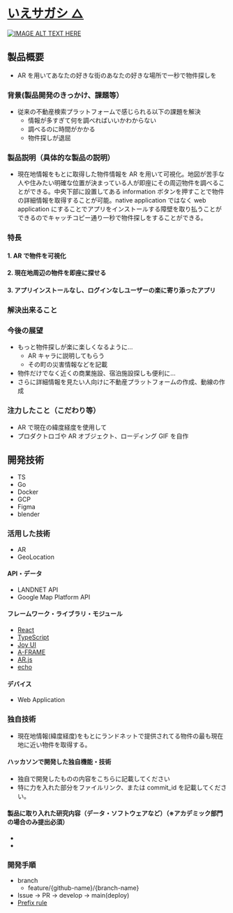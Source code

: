 # [いえサガシ △](https://naiken-quest.web.app/)

[![IMAGE ALT TEXT HERE](https://lh3.googleusercontent.com/pw/AL9nZEVFQhjwp1fD1wkoyEVvi8GolEtcVn07VxizJamRz4HG4LfVA9H0UjmD1ehLrQ7mY1MS0ZZkRAoU3-WLXbRDHgBSYKJqZYt6D8StsDXyJPQVleeLu4OERJkMHEnwz9IYikgnwXzJu9brUpVuogVxyWHp=w2000-h585-no?authuser=0)](https://naiken-quest.web.app/)

## 製品概要

- AR を用いてあなたの好きな街のあなたの好きな場所で一秒で物件探しを

### 背景(製品開発のきっかけ、課題等）

- 従来の不動産検索プラットフォームで感じられる以下の課題を解決
  - 情報が多すぎて何を調べればいいかわからない
  - 調べるのに時間がかかる
  - 物件探しが退屈

### 製品説明（具体的な製品の説明）

- 現在地情報をもとに取得した物件情報を AR を用いて可視化。地図が苦手な人や住みたい明確な位置が決まっている人が即座にその周辺物件を調べることができる。中央下部に設置してある information ボタンを押すことで物件の詳細情報を取得することが可能。native application ではなく web application にすることでアプリをインストールする障壁を取り払うことができるのでキャッチコピー通り一秒で物件探しをすることができる。

### 特長

#### 1. AR で物件を可視化

#### 2. 現在地周辺の物件を即座に探せる

#### 3. アプリインストールなし、ログインなしユーザーの楽に寄り添ったアプリ

### 解決出来ること

### 今後の展望

- もっと物件探しが楽に楽しくなるように...
  - AR キャラに説明してもらう
  - その町の災害情報などを記載
- 物件だけでなく近くの商業施設、宿泊施設探しも便利に...
- さらに詳細情報を見たい人向けに不動産プラットフォームの作成、動線の作成

### 注力したこと（こだわり等）

- AR で現在の緯度経度を使用して
- プロダクトロゴや AR オブジェクト、ローディング GIF を自作

## 開発技術

- TS
- Go
- Docker
- GCP
- Figma
- blender

### 活用した技術

- AR
- GeoLocation

#### API・データ

- LANDNET API
- Google Map Platform API

#### フレームワーク・ライブラリ・モジュール

- [React](https://reactjs.org/)
- [TypeScript](https://www.typescriptlang.org/)
- [Joy UI](https://mui.com/joy-ui/getting-started/overview/)
- [A-FRAME](https://aframe.io/)
- [AR.js](https://ar-js-org.github.io/AR.js-Docs/)
- [echo](https://echo.labstack.com/)

#### デバイス

- Web Application

### 独自技術

- 現在地情報(緯度経度)をもとにランドネットで提供されてる物件の最も現在地に近い物件を取得する。

#### ハッカソンで開発した独自機能・技術

- 独自で開発したものの内容をこちらに記載してください
- 特に力を入れた部分をファイルリンク、または commit_id を記載してください。

#### 製品に取り入れた研究内容（データ・ソフトウェアなど）（※アカデミック部門の場合のみ提出必須）

-
-

### 開発手順

- branch
  - feature/{github-name}/{branch-name}
- Issue -> PR -> develop -> main(deploy)
- [Prefix rule](https://github.com/angular/angular.js/blob/master/DEVELOPERS.md#type)
